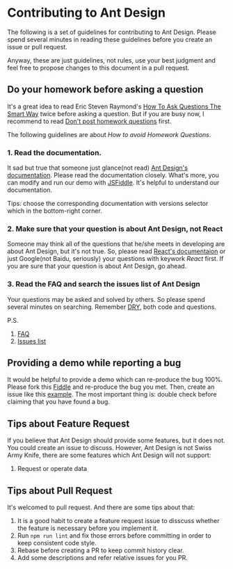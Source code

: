 # Contributing to Ant Design

The following is a set of guidelines for contributing to Ant Design. Please spend several minutes in reading these guidelines before you create an issue or pull request.

Anyway, these are just guidelines, not rules, use your best judgment and feel free to propose changes to this document in a pull request.


## Do your homework before asking a question

It's a great idea to read Eric Steven Raymond's [How To Ask Questions The Smart Way](http://www.catb.org/esr/faqs/smart-questions.html) twice before asking a question. But if you are busy now, I recommend to read [Don't post homework questions](http://www.catb.org/esr/faqs/smart-questions.html#homework) first.

The following guidelines are about *How to avoid Homework Questions*.

### 1. Read the documentation.

It sad but true that someone just glance(not read) [Ant Design's documentation](http://ant.design/). Please read the documentation closely. What's more, you can modify and run our demo with [JSFiddle](http://jsfiddle.net/9zrstuto/70/). It's helpful to understand our documentation.

Tips: choose the corresponding documentation with versions selector which in the bottom-right corner.

### 2. Make sure that your question is about Ant Design, not React

Someone may think all of the questions that he/she meets in developing are about Ant Design, but it's not true. So, please read [React's documentaion](http://facebook.github.io/react/docs/getting-started.html) or just Google(not Baidu, seriously) your questions with keywork *React* first. If you are sure that your question is about Ant Design, go ahead.

### 3. Read the FAQ and search the issues list of Ant Design

Your questions may be asked and solved by others. So please spend several minutes on searching. Remember [DRY](https://en.wikipedia.org/wiki/Don%27t_repeat_yourself), both code and questions.

P.S.
1. [FAQ](https://github.com/ant-design/ant-design/wiki/FAQ)
1. [Issues list](https://github.com/ant-design/ant-design/issues)


## Providing a demo while reporting a bug

It would be helpful to provide a demo which can re-produce the bug 100%. Please fork this [Fiddle](http://jsfiddle.net/0dso5y0x/) and re-produce the bug you met. Then, create an issue like this [example](https://github.com/ant-design/ant-design/issues/new?title=%E8%AF%B7%E5%A1%AB%E5%86%99%E7%AE%80%E6%B4%81%E6%9C%89%E6%95%88%E7%9A%84%E6%A0%87%E9%A2%98&body=**%E9%97%AE%E9%A2%98%E6%8F%8F%E8%BF%B0**%0A%0A%EF%BC%88%E6%8F%8F%E8%BF%B0%E4%B8%80%E4%B8%8B%E9%97%AE%E9%A2%98%EF%BC%89%0A%0A**%E5%8F%91%E7%94%9F%E7%8E%AF%E5%A2%83**%0A%0A-%20antd%20%E7%89%88%E6%9C%AC%EF%BC%9A%0A-%20%E6%93%8D%E4%BD%9C%E7%B3%BB%E7%BB%9F%E5%8F%8A%E7%89%88%E6%9C%AC%EF%BC%9A%0A-%20%E6%B5%8F%E8%A7%88%E5%99%A8%E5%8F%8A%E7%89%88%E6%9C%AC%EF%BC%9A%0A-%20%E5%9C%A8%E7%BA%BF%E6%BC%94%E7%A4%BA%E5%9C%B0%E5%9D%80%EF%BC%9A%0A%0A**%E9%87%8D%E7%8E%B0%E6%AD%A5%E9%AA%A4**%0A%0A1.%20...%0A2.%20...%0A). The most important thing is: double check before claiming that you have found a bug.


## Tips about Feature Request

If you believe that Ant Design should provide some features, but it does not. You could create an issue to discuss. However, Ant Design is not Swiss Army Knife, there are some features which Ant Design will not support:

1. Request or operate data


## Tips about Pull Request

It's welcomed to pull request. And there are some tips about that:

1. It is a good habit to create a feature request issue to disscuss whether the feature is necessary before you implement it.
1. Run `npm run lint` and fix those errors before committing in order to keep consistent code style.
1. Rebase before creating a PR to keep commit history clear.
1. Add some descriptions and refer relative issues for you PR.

